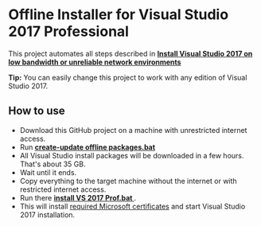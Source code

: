 # Offline Installer for Visual Studio 2017 Professional

This project automates all steps described in **[Install Visual Studio 2017 on low bandwidth or unreliable network environments](https://docs.microsoft.com/en-us/visualstudio/install/install-vs-inconsistent-quality-network)** 

**Tip:** You can easily change this project to work with any edition of Visual Studio 2017.

## How to use
* Download this GitHub project on a machine with unrestricted internet access.
* Run **[create-update offline packages.bat ](https://github.com/it3xl/offline-installer-visual-studio-2017-prof/blob/master/create-update%20offline%20packages.bat)**
* All Visual Studio install packages will be downloaded in a few hours. That's about 35 GB.
* Wait until it ends.
* Copy everything to the target machine without the internet or with restricted internet access.
* Run there **[install VS 2017 Prof.bat ](https://github.com/it3xl/offline-installer-visual-studio-2017-prof/blob/master/install%20VS%202017%20Prof.bat)**.
* This will install [required Microsoft certificates](https://docs.microsoft.com/en-us/visualstudio/install/install-certificates-for-visual-studio-offline) and start Visual Studio 2017 installation. 



